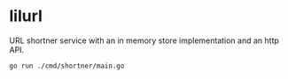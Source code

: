 # lilurl
URL shortner service with an in memory store implementation and an http API.

`go run ./cmd/shortner/main.go`
